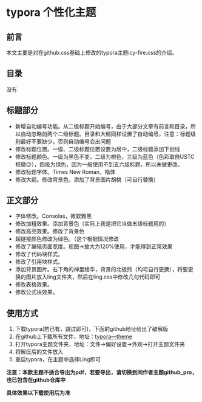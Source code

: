 # typora 个性化主题

## 前言

本文主要是对在github.css基础上修改的typora主题icy-fire.css的介绍。

## 目录

没有

## 标题部分

- 新增自动编号功能。从二级标题开始编号，由于大部分文章有前言和目录，所以自动忽略前两个二级标题。目录和大纲同样设置了自动编号，注意：标题级别最好不要缺少，否则自动编号会出问题
- 修改标题位置。一级、二级标题位置设置为居中，二级标题添加下划线
- 修改标题颜色。一级为黑色不变，二级为橙色，三级为蓝色（色彩取自USTC校徽😉），四级为绿色，因为一般使用不到五六级标题，所以未做更改。
- 修改标题字体。Times New Roman，楷体
- 修改大纲。修改背景色，添加了背景图片胡桃（可自行替换）

## 正文部分

- 字体修改。Consolas，微软雅黑
- 修改加粗效果。添加背景色（实际上我是把它当做五级标题用的）
- 修改高亮效果。修改了背景色
- 超链接颜色修改为绿色。（这个根据情况修改
- 修改了编辑页面宽度。视图->放大为120%使用，才能得到正常效果
- 修改了代码块样式。
- 修改了引用块样式。
- 添加背景图片。右下角的神里绫华，背景的北极熊（均可自行更换），将要更换的图片放入ling文件夹，然后在ling.css中修改几句代码即可
- 修改表格效果。
- 修改公式块效果。

## 使用方式

1. 下载typora(若已有，跳过即可)，下面的github地址给出了破解版
2. 在github上下载所有文件，地址：[typora—theme](https://github.com/0Ling8/typora_theme)
3. 打开typora主题文件夹，地址：文件->偏好设置->外观->打开主题文件夹
4. 将解压后的文件放入
5. 重启typora，在主题中选择Ling即可

**注意：本款主题不适合导出为pdf，若要导出，请切换到同作者主题github_pro，也已包含在github仓库中**

**具体效果以下载使用后为准**

